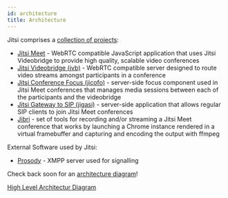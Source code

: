 ```yaml
---
id: architecture
title: Architecture
---
```


Jitsi comprises a [collection of projects](https://jitsi.org/projects/):

* [Jitsi Meet](https://jitsi.org/jitsi-meet) - WebRTC compatible JavaScript application that uses Jitsi Videobridge to provide high quality, scalable video conferences
* [Jitsi Videobridge (jvb)](https://jitsi.org/jitsi-videobridge) - WebRTC compatible server designed to route video streams amongst participants in a conference
* [Jitsi Conference Focus (jicofo)](https://github.com/jitsi/jicofo) - server-side focus component used in Jitsi Meet conferences that manages media sessions between each of the participants and the videobridge
* [Jitsi Gateway to SIP (jigasi)](https://github.com/jitsi/jigasi) - server-side application that allows regular SIP clients to join Jitsi Meet conferences
* [Jibri](https://github.com/jitsi/jibri) - set of tools for recording and/or streaming a Jitsi Meet conference that works by launching a Chrome instance rendered in a virtual framebuffer and capturing and encoding the output with ffmpeg

External Software used by Jitsi:

* [Prosody](https://prosody.im/) - XMPP server used for signalling

Check back soon for an [architecture diagram](/handbook/docs/devops-guide/devops-guide-manual#network-description)!

[High Level Architectur Diagram](assets/jitsi-high-level-diagram.jpg)
